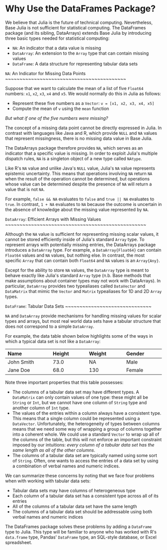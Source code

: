 Why Use the DataFrames Package?
===============================

We believe that Julia is the future of technical computing. Nevertheless, Base Julia is not sufficient for statistical computing. The DataFrames package (and its sibling, DataArrays) extends Base Julia by introducing three basic types needed for statistical computing:

-   `NA`: An indicator that a data value is missing
-   `DataArray`: An extension to the `Array` type that can contain missing values
-   `DataFrame`: A data structure for representing tabular data sets

`NA`: An Indicator for Missing Data Points ~~~~~~~~~~~~~~~~~~~~~~~~~~~~~~~~~~~~~~~~~~

Suppose that we want to calculate the mean of a list of five `Float64` numbers: `x1`, `x2`, `x3`, `x4` and `x5`. We would normally do this in Julia as follows:

-   Represent these five numbers as a `Vector`: `v = [x1, x2, x3, x4, x5]`
-   Compute the mean of `v` using the `mean` function

*But what if one of the five numbers were missing?*

The concept of a missing data point cannot be directly expressed in Julia. In contrast with languages like Java and R, which provide `NULL` and `NA` values that represent missingness, there is no missing data value in Base Julia.

The DataArrays package therefore provides `NA`, which serves as an indicator that a specific value is missing. In order to exploit Julia's multiple dispatch rules, `NA` is a singleton object of a new type called `NAtype`.

Like R's `NA` value and unlike Java's `NULL` value, Julia's `NA` value represents epistemic uncertainty. This means that operations involving `NA` return `NA` when the result of the operation cannot be determined, but operations whose value can be determined despite the presence of `NA` will return a value that is not `NA`.

For example, `false && NA` evaluates to `false` and `true || NA` evaluates to `true`. In contrast, `1 + NA` evaluates to `NA` because the outcome is uncertain in the absence of knowledge about the missing value represented by `NA`.

`DataArray`: Efficient Arrays with Missing Values ~~~~~~~~~~~~~~~~~~~~~~~~~~~~~~~~~~~~~~~~~~~~~~~~~

Although the `NA` value is sufficient for representing missing scalar values, it cannot be stored efficiently inside of Julia's standard `Array` type. To represent arrays with potentially missing entries, the DataArrays package introduces a `DataArray` type. For example, a `DataArray{Float64}` can contain `Float64` values and `NA` values, but nothing else. In contrast, the most specific `Array` that can contain both `Float64` and `NA` values is an `Array{Any}`.

Except for the ability to store `NA` values, the `DataArray` type is meant to behave exactly like Julia's standard `Array` type (n.b. Base methods that make assumptions about container types may not work with DataArrays). In particular, `DataArray` provides two typealiases called `DataVector` and `DataMatrix` that mimic the `Vector` and `Matrix` typealiases for 1D and 2D `Array` types.

`DataFrame`: Tabular Data Sets ~~~~~~~~~~~~~~~~~~~~~~~~~~~~~~

`NA` and `DataArray` provide mechanisms for handling missing values for scalar types and arrays, but most real world data sets have a tabular structure that does not correspond to a simple `DataArray`.

For example, the data table shown below highlights some of the ways in which a typical data set is not like a `DataArray`:

<table>
<colgroup>
<col width="16%" />
<col width="12%" />
<col width="12%" />
<col width="12%" />
</colgroup>
<thead>
<tr class="header">
<th align="left">Name</th>
<th align="left">Height</th>
<th align="left">Weight</th>
<th align="left">Gender</th>
</tr>
</thead>
<tbody>
<tr class="odd">
<td align="left">John Smith</td>
<td align="left">73.0</td>
<td align="left">NA</td>
<td align="left">Male</td>
</tr>
<tr class="even">
<td align="left">Jane Doe</td>
<td align="left">68.0</td>
<td align="left">130</td>
<td align="left">Female</td>
</tr>
</tbody>
</table>

Note three important properties that this table possesses:

-   The columns of a tabular data set may have different types. A `DataMatrix` can only contain values of one type: these might all be `String` or `Int`, but we cannot have one column of `String` type and another column of `Int` type.
-   The values of the entries within a column always have a consistent type. This means that a single column could be represented using a `DataVector`. Unfortunately, the heterogeneity of types between columns means that we need some way of wrapping a group of columns together into a coherent whole. We could use a standard `Vector` to wrap up all of the columns of the table, but this will not enforce an important constraint imposed by our intuitions: *every column of a tabular data set has the same length as all of the other columns*.
-   The columns of a tabular data set are typically named using some sort of `String`. Often, one wants to access the entries of a data set by using a combination of verbal names and numeric indices.

We can summarize these concerns by noting that we face four problems when with working with tabular data sets:

-   Tabular data sets may have columns of heterogeneous type
-   Each column of a tabular data set has a consistent type across all of its entries
-   All of the columns of a tabular data set have the same length
-   The columns of a tabular data set should be addressable using both verbal names and numeric indices

The DataFrames package solves these problems by adding a `DataFrame` type to Julia. This type will be familiar to anyone who has worked with R's `data.frame` type, Pandas' `DataFrame` type, an SQL-style database, or Excel spreadsheet.

